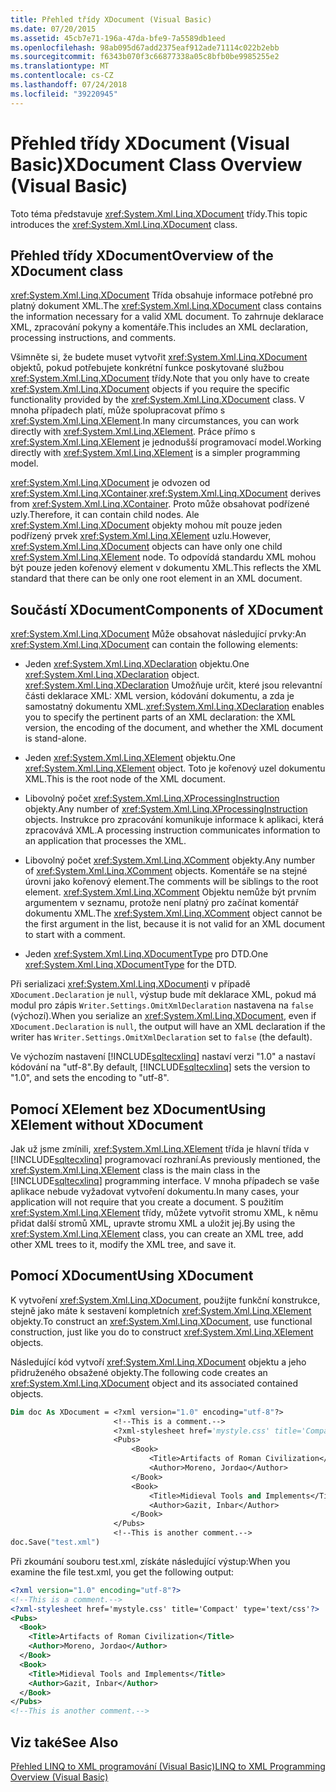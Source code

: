 ```yaml
---
title: Přehled třídy XDocument (Visual Basic)
ms.date: 07/20/2015
ms.assetid: 45cb7e71-196a-47da-bfe9-7a5589db1eed
ms.openlocfilehash: 98ab095d67add2375eaf912ade71114c022b2ebb
ms.sourcegitcommit: f6343b070f3c66877338a05c8bfb0be9985255e2
ms.translationtype: MT
ms.contentlocale: cs-CZ
ms.lasthandoff: 07/24/2018
ms.locfileid: "39220945"
---
```

# <a name="xdocument-class-overview-visual-basic"></a><span data-ttu-id="a019f-102">Přehled třídy XDocument (Visual Basic)</span><span class="sxs-lookup"><span data-stu-id="a019f-102">XDocument Class Overview (Visual Basic)</span></span>
<span data-ttu-id="a019f-103">Toto téma představuje <xref:System.Xml.Linq.XDocument> třídy.</span><span class="sxs-lookup"><span data-stu-id="a019f-103">This topic introduces the <xref:System.Xml.Linq.XDocument> class.</span></span>  
  
## <a name="overview-of-the-xdocument-class"></a><span data-ttu-id="a019f-104">Přehled třídy XDocument</span><span class="sxs-lookup"><span data-stu-id="a019f-104">Overview of the XDocument class</span></span>  
 <span data-ttu-id="a019f-105"><xref:System.Xml.Linq.XDocument> Třída obsahuje informace potřebné pro platný dokument XML.</span><span class="sxs-lookup"><span data-stu-id="a019f-105">The <xref:System.Xml.Linq.XDocument> class contains the information necessary for a valid XML document.</span></span> <span data-ttu-id="a019f-106">To zahrnuje deklarace XML, zpracování pokyny a komentáře.</span><span class="sxs-lookup"><span data-stu-id="a019f-106">This includes an XML declaration, processing instructions, and comments.</span></span>  
  
 <span data-ttu-id="a019f-107">Všimněte si, že budete muset vytvořit <xref:System.Xml.Linq.XDocument> objektů, pokud potřebujete konkrétní funkce poskytované službou <xref:System.Xml.Linq.XDocument> třídy.</span><span class="sxs-lookup"><span data-stu-id="a019f-107">Note that you only have to create <xref:System.Xml.Linq.XDocument> objects if you require the specific functionality provided by the <xref:System.Xml.Linq.XDocument> class.</span></span> <span data-ttu-id="a019f-108">V mnoha případech platí, může spolupracovat přímo s <xref:System.Xml.Linq.XElement>.</span><span class="sxs-lookup"><span data-stu-id="a019f-108">In many circumstances, you can work directly with <xref:System.Xml.Linq.XElement>.</span></span> <span data-ttu-id="a019f-109">Práce přímo s <xref:System.Xml.Linq.XElement> je jednodušší programovací model.</span><span class="sxs-lookup"><span data-stu-id="a019f-109">Working directly with <xref:System.Xml.Linq.XElement> is a simpler programming model.</span></span>  
  
 <span data-ttu-id="a019f-110"><xref:System.Xml.Linq.XDocument> je odvozen od <xref:System.Xml.Linq.XContainer>.</span><span class="sxs-lookup"><span data-stu-id="a019f-110"><xref:System.Xml.Linq.XDocument> derives from <xref:System.Xml.Linq.XContainer>.</span></span> <span data-ttu-id="a019f-111">Proto může obsahovat podřízené uzly.</span><span class="sxs-lookup"><span data-stu-id="a019f-111">Therefore, it can contain child nodes.</span></span> <span data-ttu-id="a019f-112">Ale <xref:System.Xml.Linq.XDocument> objekty mohou mít pouze jeden podřízený prvek <xref:System.Xml.Linq.XElement> uzlu.</span><span class="sxs-lookup"><span data-stu-id="a019f-112">However, <xref:System.Xml.Linq.XDocument> objects can have only one child <xref:System.Xml.Linq.XElement> node.</span></span> <span data-ttu-id="a019f-113">To odpovídá standardu XML mohou být pouze jeden kořenový element v dokumentu XML.</span><span class="sxs-lookup"><span data-stu-id="a019f-113">This reflects the XML standard that there can be only one root element in an XML document.</span></span>  
  
## <a name="components-of-xdocument"></a><span data-ttu-id="a019f-114">Součástí XDocument</span><span class="sxs-lookup"><span data-stu-id="a019f-114">Components of XDocument</span></span>  
 <span data-ttu-id="a019f-115"><xref:System.Xml.Linq.XDocument> Může obsahovat následující prvky:</span><span class="sxs-lookup"><span data-stu-id="a019f-115">An <xref:System.Xml.Linq.XDocument> can contain the following elements:</span></span>  
  
-   <span data-ttu-id="a019f-116">Jeden <xref:System.Xml.Linq.XDeclaration> objektu.</span><span class="sxs-lookup"><span data-stu-id="a019f-116">One <xref:System.Xml.Linq.XDeclaration> object.</span></span> <span data-ttu-id="a019f-117"><xref:System.Xml.Linq.XDeclaration> Umožňuje určit, které jsou relevantní části deklarace XML: XML version, kódování dokumentu, a zda je samostatný dokumentu XML.</span><span class="sxs-lookup"><span data-stu-id="a019f-117"><xref:System.Xml.Linq.XDeclaration> enables you to specify the pertinent parts of an XML declaration: the XML version, the encoding of the document, and whether the XML document is stand-alone.</span></span>  
  
-   <span data-ttu-id="a019f-118">Jeden <xref:System.Xml.Linq.XElement> objektu.</span><span class="sxs-lookup"><span data-stu-id="a019f-118">One <xref:System.Xml.Linq.XElement> object.</span></span> <span data-ttu-id="a019f-119">Toto je kořenový uzel dokumentu XML.</span><span class="sxs-lookup"><span data-stu-id="a019f-119">This is the root node of the XML document.</span></span>  
  
-   <span data-ttu-id="a019f-120">Libovolný počet <xref:System.Xml.Linq.XProcessingInstruction> objekty.</span><span class="sxs-lookup"><span data-stu-id="a019f-120">Any number of <xref:System.Xml.Linq.XProcessingInstruction> objects.</span></span> <span data-ttu-id="a019f-121">Instrukce pro zpracování komunikuje informace k aplikaci, která zpracovává XML.</span><span class="sxs-lookup"><span data-stu-id="a019f-121">A processing instruction communicates information to an application that processes the XML.</span></span>  
  
-   <span data-ttu-id="a019f-122">Libovolný počet <xref:System.Xml.Linq.XComment> objekty.</span><span class="sxs-lookup"><span data-stu-id="a019f-122">Any number of <xref:System.Xml.Linq.XComment> objects.</span></span> <span data-ttu-id="a019f-123">Komentáře se na stejné úrovni jako kořenový element.</span><span class="sxs-lookup"><span data-stu-id="a019f-123">The comments will be siblings to the root element.</span></span> <span data-ttu-id="a019f-124"><xref:System.Xml.Linq.XComment> Objektu nemůže být prvním argumentem v seznamu, protože není platný pro začínat komentář dokumentu XML.</span><span class="sxs-lookup"><span data-stu-id="a019f-124">The <xref:System.Xml.Linq.XComment> object cannot be the first argument in the list, because it is not valid for an XML document to start with a comment.</span></span>  
  
-   <span data-ttu-id="a019f-125">Jeden <xref:System.Xml.Linq.XDocumentType> pro DTD.</span><span class="sxs-lookup"><span data-stu-id="a019f-125">One <xref:System.Xml.Linq.XDocumentType> for the DTD.</span></span>  
  
 <span data-ttu-id="a019f-126">Při serializaci <xref:System.Xml.Linq.XDocument>i v případě `XDocument.Declaration` je `null`, výstup bude mít deklarace XML, pokud má modul pro zápis `Writer.Settings.OmitXmlDeclaration` nastavena na `false` (výchozí).</span><span class="sxs-lookup"><span data-stu-id="a019f-126">When you serialize an <xref:System.Xml.Linq.XDocument>, even if `XDocument.Declaration` is `null`, the output will have an XML declaration if the writer has `Writer.Settings.OmitXmlDeclaration` set to `false` (the default).</span></span>  
  
 <span data-ttu-id="a019f-127">Ve výchozím nastavení [!INCLUDE[sqltecxlinq](~/includes/sqltecxlinq-md.md)] nastaví verzi "1.0" a nastaví kódování na "utf-8".</span><span class="sxs-lookup"><span data-stu-id="a019f-127">By default, [!INCLUDE[sqltecxlinq](~/includes/sqltecxlinq-md.md)] sets the version to "1.0", and sets the encoding to "utf-8".</span></span>  
  
## <a name="using-xelement-without-xdocument"></a><span data-ttu-id="a019f-128">Pomocí XElement bez XDocument</span><span class="sxs-lookup"><span data-stu-id="a019f-128">Using XElement without XDocument</span></span>  
 <span data-ttu-id="a019f-129">Jak už jsme zmínili, <xref:System.Xml.Linq.XElement> třída je hlavní třída v [!INCLUDE[sqltecxlinq](~/includes/sqltecxlinq-md.md)] programovací rozhraní.</span><span class="sxs-lookup"><span data-stu-id="a019f-129">As previously mentioned, the <xref:System.Xml.Linq.XElement> class is the main class in the [!INCLUDE[sqltecxlinq](~/includes/sqltecxlinq-md.md)] programming interface.</span></span> <span data-ttu-id="a019f-130">V mnoha případech se vaše aplikace nebude vyžadovat vytvoření dokumentu.</span><span class="sxs-lookup"><span data-stu-id="a019f-130">In many cases, your application will not require that you create a document.</span></span> <span data-ttu-id="a019f-131">S použitím <xref:System.Xml.Linq.XElement> třídy, můžete vytvořit stromu XML, k němu přidat další stromů XML, upravte stromu XML a uložit jej.</span><span class="sxs-lookup"><span data-stu-id="a019f-131">By using the <xref:System.Xml.Linq.XElement> class, you can create an XML tree, add other XML trees to it, modify the XML tree, and save it.</span></span>  
  
## <a name="using-xdocument"></a><span data-ttu-id="a019f-132">Pomocí XDocument</span><span class="sxs-lookup"><span data-stu-id="a019f-132">Using XDocument</span></span>  
 <span data-ttu-id="a019f-133">K vytvoření <xref:System.Xml.Linq.XDocument>, použijte funkční konstrukce, stejně jako máte k sestavení kompletních <xref:System.Xml.Linq.XElement> objekty.</span><span class="sxs-lookup"><span data-stu-id="a019f-133">To construct an <xref:System.Xml.Linq.XDocument>, use functional construction, just like you do to construct <xref:System.Xml.Linq.XElement> objects.</span></span>  
  
 <span data-ttu-id="a019f-134">Následující kód vytvoří <xref:System.Xml.Linq.XDocument> objektu a jeho přidruženého obsažené objekty.</span><span class="sxs-lookup"><span data-stu-id="a019f-134">The following code creates an <xref:System.Xml.Linq.XDocument> object and its associated contained objects.</span></span>  
  
```vb  
Dim doc As XDocument = <?xml version="1.0" encoding="utf-8"?>  
                       <!--This is a comment.-->  
                       <?xml-stylesheet href='mystyle.css' title='Compact' type='text/css'?>  
                       <Pubs>  
                           <Book>  
                               <Title>Artifacts of Roman Civilization</Title>  
                               <Author>Moreno, Jordao</Author>  
                           </Book>  
                           <Book>  
                               <Title>Midieval Tools and Implements</Title>  
                               <Author>Gazit, Inbar</Author>  
                           </Book>  
                       </Pubs>  
                       <!--This is another comment.-->  
doc.Save("test.xml")  
```  
  
 <span data-ttu-id="a019f-135">Při zkoumání souboru test.xml, získáte následující výstup:</span><span class="sxs-lookup"><span data-stu-id="a019f-135">When you examine the file test.xml, you get the following output:</span></span>  
  
```xml  
<?xml version="1.0" encoding="utf-8"?>  
<!--This is a comment.-->  
<?xml-stylesheet href='mystyle.css' title='Compact' type='text/css'?>  
<Pubs>  
  <Book>  
    <Title>Artifacts of Roman Civilization</Title>  
    <Author>Moreno, Jordao</Author>  
  </Book>  
  <Book>  
    <Title>Midieval Tools and Implements</Title>  
    <Author>Gazit, Inbar</Author>  
  </Book>  
</Pubs>  
<!--This is another comment.-->  
```  
  
## <a name="see-also"></a><span data-ttu-id="a019f-136">Viz také</span><span class="sxs-lookup"><span data-stu-id="a019f-136">See Also</span></span>  
 [<span data-ttu-id="a019f-137">Přehled LINQ to XML programování (Visual Basic)</span><span class="sxs-lookup"><span data-stu-id="a019f-137">LINQ to XML Programming Overview (Visual Basic)</span></span>](../../../../visual-basic/programming-guide/concepts/linq/linq-to-xml-programming-overview.md)
